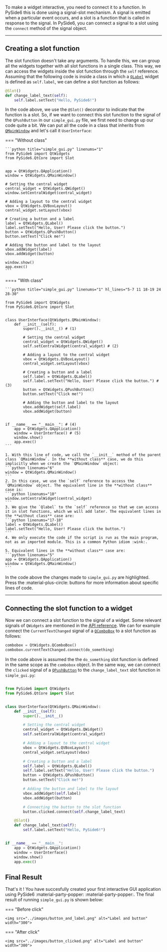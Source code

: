 To make a widget interactive, you need to connect it to a function. In PySide6 this is done using a signal-slot mechanism. A signal is emitted when a particular event occurs, and a slot is a function that is called in response to the signal. In PySide6, you can connect a signal to a slot using the `connect` method of the signal object. 

<hr>


## Creating a slot function

The slot function doesn't take any arguments. To handle this, we can group all the widgets together with all slot functions in a single class. This way, we can access the widgets inside the slot function through the `self` reference. Assuming that the following code is inside a class in which a [`QLabel`](../QtWidgets/QLabel.md) widget is defined as `self.label`, we can define a slot function as follows:


```python
@Slot()
def change_label_text(self):
    self.label.setText("Hello, PySide6!")
```

In the code above, we use the `@Slot()` decorator to indicate that the function is a slot. So, if we want to connect this slot function to the signal of the `QPushButton` in our `simple_gui.py` file, we first need to change up our code quite a bit. We can put all the code in a class that inherits from [`QMainWindow`](../QtWidgets/QMainWindow.md) and let's call it `UserInterface`: 

=== "Without class"

    ```python title="simple_gui.py" linenums="1"
    from PySide6 import QtWidgets
    from PySide6.QtCore import Slot


    app = QtWidgets.QApplication()
    window = QtWidgets.QMainWindow()

    # Setting the central widget 
    central_widget = QtWidgets.QWidget()
    window.setCentralWidget(central_widget)

    # Adding a layout to the central widget
    vbox = QtWidgets.QVBoxLayout()
    central_widget.setLayout(vbox)

    # Creating a button and a label
    label = QtWidgets.QLabel()
    label.setText("Hello, User! Please click the button.")
    button = QtWidgets.QPushButton()
    button.setText("Click me!")

    # Adding the button and label to the layout
    vbox.addWidget(label)
    vbox.addWidget(button)

    window.show()
    app.exec()
    ```

===+ "With class"


    ```python title="simple_gui.py" linenums="1" hl_lines="5-7 11 18-19 24 28-30" 

    from PySide6 import QtWidgets
    from PySide6.QtCore import Slot


    class UserInterface(QtWidgets.QMainWindow):
        def __init__(self):
            super().__init__() # (1)

            # Setting the central widget 
            central_widget = QtWidgets.QWidget()
            self.setCentralWidget(central_widget) # (2)

            # Adding a layout to the central widget
            vbox = QtWidgets.QVBoxLayout()
            central_widget.setLayout(vbox)

            # Creating a button and a label
            self.label = QtWidgets.QLabel() 
            self.label.setText("Hello, User! Please click the button.") # (3)
            button = QtWidgets.QPushButton()
            button.setText("Click me!")

            # Adding the button and label to the layout
            vbox.addWidget(self.label)
            vbox.addWidget(button)


    if __name__ == "__main__": # (4)
        app = QtWidgets.QApplication() 
        window = UserInterface() # (5)
        window.show()
        app.exec()
    ```

    1. With this line of code, we call the `__init__` method of the parent class `QMainWindow`. In the **without class** case, we do this implicitly when we create the `QMainWindow` object: 
    ```python linenums="6"
    window = QtWidgets.QMainWindow()
    ```
    2. In this case, we use the `self` reference to access the `QMainWindow` object. The equivalent line in the **without class** case is:
    ```python linenums="10"
    window.setCentralWidget(central_widget)
    ```
    3. We give the `Qlabel` to the `self` reference so that we can access it in slot functions, which we will add later. The equivalent lines in the **without class** case are:
    ```python linenums="17-18"
    label = QtWidgets.QLabel()
    label.setText("Hello, User! Please click the button.")
    ```
    4. We only execute the code if the script is run as the main program, not as an imported module. This is a common Python idiom :wink:.

    5. Equivalent lines in the **without class** case are:
    ```python linenums="5"
    app = QtWidgets.QApplication()
    window = QtWidgets.QMainWindow()
    ```
    
In the code above the changes made to `simple_gui.py` are highlighted. Press the :material-plus-circle: buttons for more information about specific lines of code.


<hr>

## Connecting the slot function to a widget

Now we can connect a slot function to the signal of a widget. Some relevant signals of `QWidgets` are mentioned in the [API reference](../QtWidgets/index.md). We can for example connect the `CurrentTextChanged` signal of a [`QComboBox`](../QtWidgets/QComboBox.md) to a slot function as follows:

```python
combobox = QtWidgets.QComboBox()
combobox.currentTextChanged.connect(do_something)
```

In the code above is assumed the the `do_something` slot function is defined in the same scope as the `combobox` object. In the same way, we can connect the `clicked` signal of a [`QPushButton`](../QtWidgets/QPushButton.md) to the `change_label_text` slot function in `simple_gui.py`:

```python title="simple_gui.py" linenums="1" hl_lines="27-32" 

from PySide6 import QtWidgets
from PySide6.QtCore import Slot


class UserInterface(QtWidgets.QMainWindow):
    def __init__(self):
        super().__init__()

        # Setting the central widget 
        central_widget = QtWidgets.QWidget()
        self.setCentralWidget(central_widget)

        # Adding a layout to the central widget
        vbox = QtWidgets.QVBoxLayout()
        central_widget.setLayout(vbox)

        # Creating a button and a label
        self.label = QtWidgets.QLabel() 
        self.label.setText("Hello, User! Please click the button.")
        button = QtWidgets.QPushButton()
        button.setText("Click me!")

        # Adding the button and label to the layout
        vbox.addWidget(self.label)
        vbox.addWidget(button)

        # Connecting the button to the slot function
        button.clicked.connect(self.change_label_text)

    @Slot()
    def change_label_text(self):
        self.label.setText("Hello, PySide6!")


if __name__ == "__main__":
    app = QtWidgets.QApplication() 
    window = UserInterface() 
    window.show()
    app.exec()
```


## Final Result

That's it ! You have succesfully created your first interactive GUI application using PySide6 :material-party-popper: :material-party-popper:. The final result of running `simple_gui.py` is shown below:

=== "Before click"

    <img src="../images/button_and_label.png" alt="Label and button" width="300">

=== "After click"

    <img src="../images/button_clicked.png" alt="Label and button" width="300">


<br>